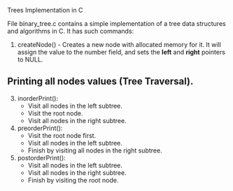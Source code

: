 Trees Implementation in C

File binary_tree.c contains a simple implementation of a tree data structures and algorithms in C. It has such commands:
1. createNode() - Creates a new node with allocated memory for it. It will assign the value to the number field, and sets the **left** and **right** pointers to NULL.

## Printing all nodes values (Tree Traversal).

3. inorderPrint():
   - Visit all nodes in the left subtree.
   - Visit the root node.
   - Visit all nodes in the right subtree.
4. preorderPrint():
   - Visit the root node first.
   - Visit all nodes in the left subtree.
   - Finish by visiting all nodes in the right subtree.
5. postorderPrint():
   - Visit all nodes in the left subtree.
   - Visit all nodes in the right subtree.
   - Finish by visiting the root node.
